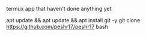 termux app that haven't done anything yet

apt update && apt update && apt install git -y
git clone https://github.com/peshr17/peshr17
bash 
